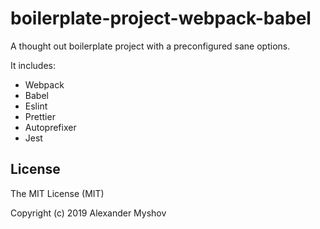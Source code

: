 # boilerplate-project-webpack-babel

A thought out boilerplate project with a preconfigured sane options.

It includes:
* Webpack
* Babel
* Eslint
* Prettier
* Autoprefixer
* Jest

## License

The MIT License (MIT)

Copyright (c) 2019 Alexander Myshov
